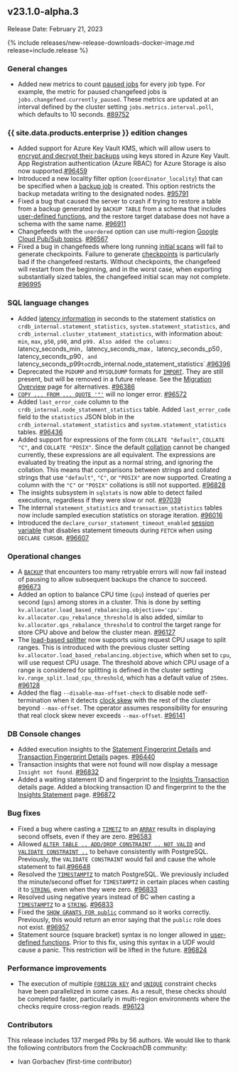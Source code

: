 ## v23.1.0-alpha.3

Release Date: February 21, 2023

{% include releases/new-release-downloads-docker-image.md release=include.release %}

<h3 id="v23-1-0-alpha-3-general-changes">General changes</h3>

- Added new metrics to count [paused jobs](https://www.cockroachlabs.com/docs/v23.1/pause-job) for every job type. For example, the metric for paused changefeed jobs is `jobs.changefeed.currently_paused`. These metrics are updated at an interval defined by the cluster setting `jobs.metrics.interval.poll`, which defaults to 10 seconds. [#89752][#89752]

<h3 id="v23-1-0-alpha-3-{{-site.data.products.enterprise-}}-edition-changes">{{ site.data.products.enterprise }} edition changes</h3>

- Added support for Azure Key Vault KMS, which will allow users to [encrypt and decrypt their backups](https://www.cockroachlabs.com/docs/v23.1/take-and-restore-encrypted-backups#use-key-management-service) using keys stored in Azure Key Vault. App Registration authentication (Azure RBAC) for Azure Storage is also now supported.[#96459][#96459]
- Introduced a new locality filter option (`coordinator_locality`) that can be specified when a [backup job](https://www.cockroachlabs.com/docs/v23.1/backup) is created. This option restricts the backup metadata writing to the designated nodes. [#95791][#95791]
- Fixed a bug that caused the server to crash if trying to restore a table from a backup generated by `BACKUP TABLE` from a schema that includes [user-defined functions](https://www.cockroachlabs.com/docs/v23.1/user-defined-functions), and the restore target database does not have a schema with the same name. [#96911][#96911]
- Changefeeds with the `unordered` option can use multi-region [Google Cloud Pub/Sub topics](https://www.cockroachlabs.com/docs/v23.1/changefeed-sinks). [#96567][#96567]
- Fixed a bug in changefeeds where long running [initial scans](https://www.cockroachlabs.com/docs/v23.1/create-changefeed#initial-scan) will fail to generate checkpoints. Failure to generate [checkpoints](https://www.cockroachlabs.com/docs/v23.1/how-does-an-enterprise-changefeed-work) is particularly bad if the changefeed restarts. Without checkpoints, the changefeed will restart from the beginning, and in the worst case, when exporting substantially sized tables, the changefeed initial scan may not complete. [#96995][#96995]

<h3 id="v23-1-0-alpha-3-sql-language-changes">SQL language changes</h3>

- Added [latency information](https://www.cockroachlabs.com/docs/cockroachcloud/statements-page#statement-statistics) in seconds to the statement statistics on `crdb_internal.statement_statistics`, `system.statement_statistics`, and `crdb_internal.cluster_statement_statistics`, with information about: `min`, `max`, `p50`, `p90`, and `p99. Also added the columns: `latency_seconds_min`, `latency_seconds_max`, `latency_seconds_p50`, `latency_seconds_p90`, and `latency_seconds_p99` to `crdb_internal.node_statement_statistics`.[#96396][#96396]
- Deprecated the `PGDUMP` and `MYSQLDUMP` formats for [`IMPORT`](https://www.cockroachlabs.com/docs/v23.1/import). They are still present, but will be removed in a future release. See the [Migration Overview](https://www.cockroachlabs.com/docs/v23.1/migration-overview) page for alternatives. [#96386][#96386]
- [`COPY ... FROM ... QUOTE '"'`](https://www.cockroachlabs.com/docs/v23.1/copy-from) will no longer error. [#96572][#96572]
- Added `last_error_code` column to the `crdb_internal.node_statement_statistics` table. Added `last_error_code` field to the `statistics` JSON blob in the `crdb_internal.statement_statistics` and `system.statement_statistics` tables. [#96436][#96436]
- Added support for expressions of the form `COLLATE "default"`, `COLLATE "C"`, and `COLLATE "POSIX"`. Since the default [collation](https://www.cockroachlabs.com/docs/v23.1/collate) cannot be changed currently, these expressions are all equivalent. The expressions are evaluated by treating the input as a normal string, and ignoring the collation.  This means that comparisons between strings and collated strings that use `"default"`, `"C"`, or `"POSIX"` are now supported.  Creating a column with the `"C"` or `"POSIX"` collations is still not supported. [#96828][#96828]
- The insights subsystem in `sqlstats` is now able to detect failed executions, regardless if they were slow or not. [#97039][#97039]
- The internal `statement_statistics` and `transaction_statistics` tables now include sampled execution statistics on storage iteration. [#96016][#96016]
- Introduced the `declare_cursor_statement_timeout_enabled` [session variable](https://www.cockroachlabs.com/docs/v23.1/set-vars) that disables statement timeouts during `FETCH` when using `DECLARE CURSOR`. [#96607][#96607]

<h3 id="v23-1-0-alpha-3-operational-changes">Operational changes</h3>

- A [`BACKUP`](https://www.cockroachlabs.com/docs/v23.1/backup) that encounters too many retryable errors will now fail instead of pausing to allow subsequent backups the chance to succeed. [#96673][#96673]
- Added an option to balance CPU time (`cpu`) instead of queries per second (`qps`) among stores in a cluster. This is done by setting `kv.allocator.load_based_rebalancing.objective='cpu'`. `kv.allocator.cpu_rebalance_threshold` is also added, similar to `kv.allocator.qps_rebalance_threshold` to control the target range for store CPU above and below the cluster mean. [#96127][#96127]
- The [load-based splitter](https://www.cockroachlabs.com/docs/v23.1/load-based-splitting) now supports using request CPU usage to split ranges. This is introduced with the previous cluster setting `kv.allocator.load_based_rebalancing.objective`, which when set to `cpu`, will use request CPU usage. The threshold above which CPU usage of a range is considered for splitting is defined in the cluster setting `kv.range_split.load_cpu_threshold`, which has a default value of `250ms`. [#96128][#96128]
- Added the flag `--disable-max-offset-check` to disable node self-termination when it detects [clock skew](https://www.cockroachlabs.com/docs/v23.1/operational-faqs#what-happens-when-node-clocks-are-not-properly-synchronized) with the rest of the cluster beyond `--max-offset`. The operator assumes responsibility for ensuring that real clock skew never exceeds `--max-offset`. [#96141][#96141]

<h3 id="v23-1-0-alpha-3-db-console-changes">DB Console changes</h3>

- Added execution insights to the [Statement Fingerprint Details](https://www.cockroachlabs.com/docs/cockroachcloud/statements-page.html#sql-statement-fingerprints) and [Transaction Fingerprint Details](https://www.cockroachlabs.com/docs/v23.1/ui-transactions-page#transaction-fingerprints-view) pages. [#96440][#96440]
- Transaction insights that were not found will now display a message `Insight not found`. [#96832][#96832]
- Added a waiting statement ID and fingerprint to the [Insights Transaction](https://www.cockroachlabs.com/docs/v23.1/ui-insights-page#transaction-executions-view) details page. Added a blocking transaction ID and fingerprint to the the [Insights Statement](https://www.cockroachlabs.com/docs/v23.1/ui-insights-page#statement-executions-view) page. [#96872][#96872]

<h3 id="v23-1-0-alpha-3-bug-fixes">Bug fixes</h3>

- Fixed a bug where casting a [`TIMETZ`](https://www.cockroachlabs.com/docs/v23.1/time) to an [`ARRAY`](https://www.cockroachlabs.com/docs/v23.1/array) results in displaying second offsets, even if they are zero. [#96583][#96583]
- Allowed [`ALTER TABLE .. ADD/DROP CONSTRAINT .. NOT VALID`](https://www.cockroachlabs.com/docs/v23.1/alter-table) and [`VALIDATE CONSTRAINT ..`](https://www.cockroachlabs.com/docs/v23.1/alter-table#validate-constraints) to behave consistently with PostgreSQL. Previously, the `VALIDATE CONSTRAINT` would fail and cause the whole statement to fail.[#96648][#96648]
- Resolved the [`TIMESTAMPTZ`](https://www.cockroachlabs.com/docs/v23.1/timestamp) to match PostgreSQL. We previously included the minute/second offset for `TIMESTAMPTZ` in certain places when casting it to [`STRING`](https://www.cockroachlabs.com/docs/v23.1/string), even when they were zero. [#96833][#96833]
- Resolved using negative years instead of BC when casting a [`TIMESTAMPTZ`](https://www.cockroachlabs.com/docs/v23.1/timestamp) to a [`STRING`](https://www.cockroachlabs.com/docs/v23.1/string). [#96833][#96833]
- Fixed the [`SHOW GRANTS FOR public`](https://www.cockroachlabs.com/docs/v23.1/show-grants) command so it works correctly. Previously, this would return an error saying that the `public` role does not exist. [#96957][#96957]
- Statement source (square bracket) syntax is no longer allowed in [user-defined functions](https://www.cockroachlabs.com/docs/v23.1/user-defined-functions). Prior to this fix, using this syntax in a UDF would cause a panic. This restriction will be lifted in the future. [#96824][#96824]

<h3 id="v23-1-0-alpha-3-performance-improvements">Performance improvements</h3>

- The execution of multiple [`FOREIGN KEY`](https://www.cockroachlabs.com/docs/v23.1/foreign-key) and [`UNIQUE`](https://www.cockroachlabs.com/docs/v23.1/unique) constraint checks have been parallelized in some cases. As a result, these checks should be completed faster, particularly in multi-region environments where the checks require cross-region reads. [#96123][#96123]

<div class="release-note-contributors" markdown="1">

<h3 id="v23-1-0-alpha-3-contributors">Contributors</h3>

This release includes 137 merged PRs by 56 authors.
We would like to thank the following contributors from the CockroachDB community:

- Ivan Gorbachev (first-time contributor)

</div>

[#89752]: https://github.com/cockroachdb/cockroach/pull/89752
[#94825]: https://github.com/cockroachdb/cockroach/pull/94825
[#95791]: https://github.com/cockroachdb/cockroach/pull/95791
[#96016]: https://github.com/cockroachdb/cockroach/pull/96016
[#96123]: https://github.com/cockroachdb/cockroach/pull/96123
[#96127]: https://github.com/cockroachdb/cockroach/pull/96127
[#96128]: https://github.com/cockroachdb/cockroach/pull/96128
[#96141]: https://github.com/cockroachdb/cockroach/pull/96141
[#96386]: https://github.com/cockroachdb/cockroach/pull/96386
[#96396]: https://github.com/cockroachdb/cockroach/pull/96396
[#96436]: https://github.com/cockroachdb/cockroach/pull/96436
[#96440]: https://github.com/cockroachdb/cockroach/pull/96440
[#96459]: https://github.com/cockroachdb/cockroach/pull/96459
[#96567]: https://github.com/cockroachdb/cockroach/pull/96567
[#96572]: https://github.com/cockroachdb/cockroach/pull/96572
[#96583]: https://github.com/cockroachdb/cockroach/pull/96583
[#96607]: https://github.com/cockroachdb/cockroach/pull/96607
[#96648]: https://github.com/cockroachdb/cockroach/pull/96648
[#96673]: https://github.com/cockroachdb/cockroach/pull/96673
[#96824]: https://github.com/cockroachdb/cockroach/pull/96824
[#96828]: https://github.com/cockroachdb/cockroach/pull/96828
[#96832]: https://github.com/cockroachdb/cockroach/pull/96832
[#96833]: https://github.com/cockroachdb/cockroach/pull/96833
[#96872]: https://github.com/cockroachdb/cockroach/pull/96872
[#96902]: https://github.com/cockroachdb/cockroach/pull/96902
[#96911]: https://github.com/cockroachdb/cockroach/pull/96911
[#96957]: https://github.com/cockroachdb/cockroach/pull/96957
[#96995]: https://github.com/cockroachdb/cockroach/pull/96995
[#97039]: https://github.com/cockroachdb/cockroach/pull/97039
[0529c92d4]: https://github.com/cockroachdb/cockroach/commit/0529c92d4
[14301f0d8]: https://github.com/cockroachdb/cockroach/commit/14301f0d8
[15b1c6ae6]: https://github.com/cockroachdb/cockroach/commit/15b1c6ae6
[470777fa3]: https://github.com/cockroachdb/cockroach/commit/470777fa3
[8cf2cedb6]: https://github.com/cockroachdb/cockroach/commit/8cf2cedb6
[9266fdc2a]: https://github.com/cockroachdb/cockroach/commit/9266fdc2a
[ac23f4667]: https://github.com/cockroachdb/cockroach/commit/ac23f4667
